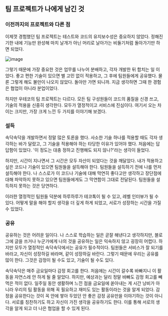 ## 팀 프로젝트가 나에게 남긴 것
### 이전까지의 프로젝트와 다른 점

이제껏 경험했던 팀 프로젝트는 테스트와 코드의 유지보수성은 중요하지 않았다. 정해진 기한 내에 기능만 완성해 마치 날개가 아닌 머리로 날아가는 비둘기처럼 돌아가기만 하면 되었다.

![image](https://user-images.githubusercontent.com/64204666/183436114-3c1ef118-91ae-4df3-9e05-214226760af0.png)

그렇기 때문에 가장 중요한 것은 업무를 나누어 분배하고, 각자 개발한 뒤 합치는 일 이었다. 좋고 편한 기술이 있으면 별 고민 없이 적용하고, 그 후에 팀원들에게 공유했다. 물론 그렇게 해도 불만이 나오지 않았다. 돌아만 가면 되니까. 지금 생각하면 그때 한 경험은 협업이 아니라 분업이었다.

하지만 우테코의 팀 프로젝트는 다르다. 모든 팀 구성원들이 코드의 품질을 신경 쓰고, 기술의 적용을 신중히 생각한다. 모두가 열정적이고 서비스에 진심이다. 여기서 오는 차이는 크지만, 가장 크게 느낀 두 가지를 이야기해 보겠다.

### 설득

 속닥속닥을 개발하면서 정말 많은 토론을 했다. 사소한 기술 하나를 적용할 때도 각자 생각하는 바가 달랐고, 그 기술을 적용해야 하는 타당한 이유가 있어야 했다. 처음에는 답답함이 있었다. '이 정도는 대충 정하고 진행해도 되지 않나?'라는 생각이 들었다.

하지만, 시간이 지나면서 그 시간은 모두 자산이 되었다는 것을 깨달았다. 내가 적용하고 싶은 코드나 기술이 있으면 팀원들을 설득해야 한다. 팀원들을 설득하기 전에 나를 먼저 설득해야 한다. 나 스스로가 이 코드나 기술에 대해 막연히 좋다고만 생각하고 장단점에 대해 파악하지 못하고 있으면 팀원들에게도 그 막연함이 그대로 전달된다. 팀원들을 설득하지 못하는 것은 당연하다.

이러한 열정적인 팀원들 덕분에 하루하루가 테코톡이 될 수 있고, 레벨 인터뷰가 될 수 있다. 어떻게 말을 해야 할지 생각을 더 깊게 하게 되었고, 서로가 성장하는 시간을 가질 수 있었다.

### 공유

공유하는 것은 어려운 일이다. 나 스스로 학습하는 일은 곧잘 해낸다고 생각하지만, 블로그에 글을 쓰거나 누군가에게 나의 것을 공유하는 일은 익숙하지 않고 굉장히 어렵다. 하지만 모두가 열정적인 속닥속닥에서는 공유가 필수적이다. 팀원들은 서비스가 잘 되기를 바라고, 자신이 성장하길 바라며, 같이 성장하길 바란다. 그렇기 때문에 우리는 공유를 많이 한다. 그것은 감정이 될 수도 있고, 기술이 될 수도 있다.

속닥속닥은 매주 금요일마다 감정 회고를 한다. 처음에는 시간이 갈수록 바빠지니 이 활동을 자연스레 안 하게 될 줄 알았다. 하지만, 예상과는 달리 정말 바빠도 감정 회고를 빼 먹은 적이 없다. 일주일 동안 생활하며 느낀 점을 금요일에 쏟아내는 게 시간 낭비가 아니라 우리의 팀 활동을 위해 꼭 필요하고 재미도 있는 활동이라는 것을 알게 되었다. 감정을 공유한다는 것이 꼭 안에 쌓아 두었던 안 좋은 감정 공유만을 이야기하는 것이 아니다. 서로를 칭찬하기도 하고 자신이 가진 생각을 공유하기도 한다. 이를 통해 서로의 생각을 알게 되고 더 나은 협업을 할 수 있게 된다.
